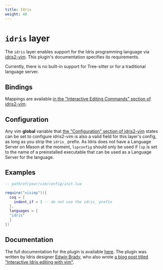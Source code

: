 ```yaml
---
title: Idris
weight: 40
---
```


# `idris` layer

The `idris` layer enables support for the Idris programming
language via [idris2-vim](https://github.com/edwinb/idris2-vim). This plugin's
documentation specifies its requirements.

Currently, there is no built-in support for Tree-sitter or for a traditional
language server.

## Bindings

Mappings are available [in the "Interactive Editing Commands" section of idris2-vim](https://github.com/edwinb/idris2-vim?tab=readme-ov-file#interactive-editing-commands).

## Configuration

Any vim **global** variable that [the "Configuration" section of idris2-vim](https://github.com/edwinb/idris2-vim#configuration)
states can be set to configure idris2-vim is also a valid field for this layer's
config, as long as you strip the `idris_` prefix. As Idris does not have a
Language Server on Mason at the moment, `lspconfig` should only be used if `lsp`
is set to the name of a preinstalled executable that can be used as a Language
Server for the language.

## Examples

```lua
-- path/of/your/vim/config/init.lua

require("visimp")({
  coq = {
    indent_if = 3 -- do not use the idris_ prefix
  },
  languages = {
  "idris"
  }
})
```

## Documentation

The full documentation for the plugin is available
[here](https://github.com/edwinb/idris2-vim?tab=readme-ov-file). The plugin was
written by Idris designer [Edwin Brady](https://type-driven.org.uk/edwinb), who
also wrote [a blog post titled "Interactive Idris editing with vim"](https://web.archive.org/web/20170307061942if_/http://edwinb.wordpress.com/2013/10/28/interactive-idris-editing-with-vim/).

